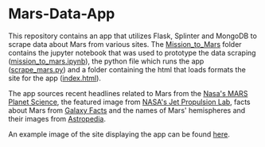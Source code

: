 # Mars-Data-App
This repository contains an app that utilizes Flask, Splinter and MongoDB to scrape data about Mars from various sites. The [Mission_to_Mars](https://github.com/wawilson810/web-scraping-challenge/tree/main/Missions_to_Mars) folder contains the jupyter notebook that was used to prototype the data scraping ([mission_to_mars.ipynb](https://github.com/wawilson810/web-scraping-challenge/blob/main/Missions_to_Mars/mission_to_mars.ipynb)), the python file which runs the app ([scrape_mars.py](https://github.com/wawilson810/web-scraping-challenge/blob/main/Missions_to_Mars/scrape_mars.py)) and a folder containing the html that loads formats the site for the app ([index.html](https://github.com/wawilson810/web-scraping-challenge/blob/main/Missions_to_Mars/templates/index.html)).

The app sources recent headlines related to Mars from the [Nasa's MARS Planet Science](https://redplanetscience.com/), the featured image from [NASA's Jet Propulsion Lab](https://spaceimages-mars.com/), facts about Mars from [Galaxy Facts](https://galaxyfacts-mars.com/) and the names of Mars' hemispheres and their images from [Astropedia](https://marshemispheres.com/).

An example image of the site displaying the app can be found [here](https://github.com/wawilson810/web-scraping-challenge/blob/main/site-example.png).
